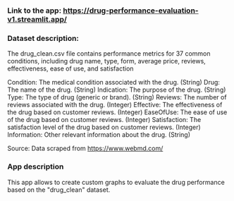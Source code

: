 ### Link to the app: https://drug-performance-evaluation-v1.streamlit.app/

### Dataset description:
The drug_clean.csv file contains performance metrics for 37 common conditions, including drug name, type, form, average price, reviews, effectiveness, ease of use, and satisfaction

Condition: The medical condition associated with the drug. (String) Drug: The name of the drug. (String) Indication: The purpose of the drug. (String) Type: The type of drug (generic or brand). (String) Reviews: The number of reviews associated with the drug. (Integer) Effective: The effectiveness of the drug based on customer reviews. (Integer) EaseOfUse: The ease of use of the drug based on customer reviews. (Integer) Satisfaction: The satisfaction level of the drug based on customer reviews. (Integer) Information: Other relevant information about the drug. (String)

Source: Data scraped from https://www.webmd.com/

### App description
This app allows to create custom graphs to evaluate the drug performance based on the "drug_clean" dataset.
